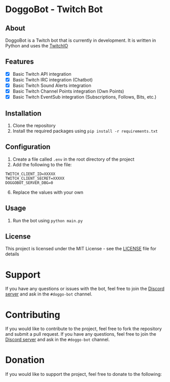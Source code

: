 # DoggoBot - Twitch Bot 

## About

DoggoBot is a Twitch bot that is currently in development. It is written in Python and uses the [TwitchIO]()

## Features

- [x] Basic Twitch API integration
- [x] Basic Twitch IRC integration (Chatbot)
- [x] Basic Twitch Sound Alerts integration
- [x] Basic Twitch Channel Points integration (Own Points)
- [x] Basic Twitch EventSub integration (Subscriptions, Follows, Bits, etc.)

## Installation

1. Clone the repository
2. Install the required packages using `pip install -r requirements.txt`

## Configuration

1. Create a file called `.env` in the root directory of the project
2. Add the following to the file:

```env
TWITCH_CLIENT_ID=XXXXX
TWITCH_CLIENT_SECRET=XXXXX
DOGGOBOT_SERVER_DBG=0
```
6. Replace the values with your own 

## Usage

1. Run the bot using `python main.py`

## License

This project is licensed under the MIT License - see the [LICENSE](LICENSE) file for details

# Support

If you have any questions or issues with the bot, feel free to join the [Discord server](https://discord.gg/3QXkZPK) and ask in the `#doggo-bot` channel.

# Contributing

If you would like to contribute to the project, feel free to fork the repository and submit a pull request. If you have any questions, feel free to join the [Discord server](https://discord.gg/3QXkZPK) and ask in the `#doggo-bot` channel.

# Donation

If you would like to support the project, feel free to donate to the following:

